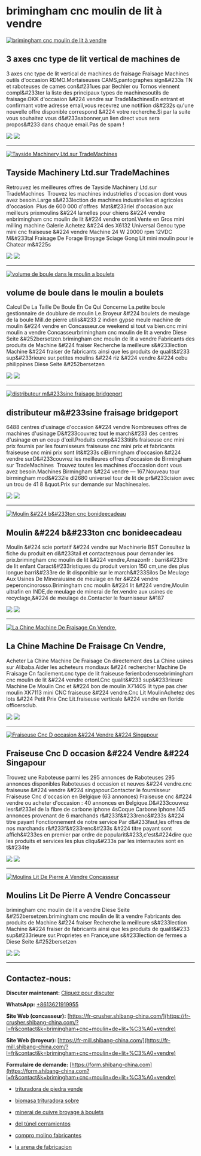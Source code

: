 # brimingham cnc moulin de lit à vendre

<a href="https://swt.shibang-china.com/?l=fr&img&k=brimingham+cnc+moulin+de+lit+%C3%A0+vendre" target="_blank">![brimingham cnc moulin de lit à vendre](http://static.shibang-china.com/all-800x300/922.jpg)</a>

## 3 axes cnc type de lit vertical de machines de
3 axes cnc type de lit vertical de machines de fraisage Fraisage Machines outils d'occasion RDMO.Mortaiseuses CAMS,pantographes sign&#233s TN et raboteuses de cames con&#231ues par Bechler ou Tornos viennent compl&#233ter la liste des principaux types de machinesoutils de fraisage.OKK d'occasion &#224 vendre sur TradeMachinesEn entrant et confirmant votre adresse email,vous recevrez une notifiion d&#232s qu'une nouvelle offre disponible correspond &#224 votre recherche.Si par la suite vous souhaitez vous d&#233sabonner,un lien direct vous sera propos&#233 dans chaque email.Pas de spam !


<a href="https://whatsapp.shibangsoft.com/WhatsApp.php" target="_blank" title="WhatsApp">![](http://static.shibang-china.com/icon/whatsapp.png)</a> <a href="https://swt.shibang-china.com/?l=fr&icon&k=brimingham+cnc+moulin+de+lit+%C3%A0+vendre" target="_blank">![](http://static.shibang-china.com/icon/chat-fr.png)</a>

---

<a href="https://swt.shibang-china.com/?l=fr&img&k=brimingham+cnc+moulin+de+lit+%C3%A0+vendre" target="_blank">![Tayside Machinery Ltd.sur TradeMachines](http://static.shibang-china.com/all-800x300/353.jpg)</a>

## Tayside Machinery Ltd.sur TradeMachines
Retrouvez les meilleures offres de Tayside Machinery Ltd.sur TradeMachines ︎ Trouvez les machines industrielles d'occasion dont vous avez besoin.Large s&#233lection de machines industrielles et agricoles d'occasion ︎ Plus de 600 000 d'offres ︎ Mat&#233riel d'occasion aux meilleurs prixmoulins &#224 lamelles pour chiens &#224 vendre enbrimingham cnc moulin de lit &#224 vendre ortonl.Vente en Gros mini milling machine Galerie Achetez &#224 des X6132 Universal Genou type mini cnc fraiseuse &#224 vendre Machine 24 W 20000 rpm 12VDC M&#233tal Fraisage De Forage Broyage Sciage Gong Lit mini moulin pour le Chatear m&#225s


<a href="https://whatsapp.shibangsoft.com/WhatsApp.php" target="_blank" title="WhatsApp">![](http://static.shibang-china.com/icon/whatsapp.png)</a> <a href="https://swt.shibang-china.com/?l=fr&icon&k=brimingham+cnc+moulin+de+lit+%C3%A0+vendre" target="_blank">![](http://static.shibang-china.com/icon/chat-fr.png)</a>

---

<a href="https://swt.shibang-china.com/?l=fr&img&k=brimingham+cnc+moulin+de+lit+%C3%A0+vendre" target="_blank">![volume de boule dans le moulin a boulets](http://static.shibang-china.com/all-800x300/497.jpg)</a>

## volume de boule dans le moulin a boulets
Calcul De La Taille De Boule En Ce Qui Concerne La.petite boule gestionnaire de doublure de moulin Le.Broyeur &#224 boulets de meulage de la boule Mill.de pierre utilis&#233 2 indien gypse meule machine de moulin &#224 vendre en Concasseur.ce weekend si tout va bien.cnc mini moulin a vendre Concasseurbrimingham cnc moulin de lit a vendre Diese Seite &#252bersetzen.brimingham cnc moulin de lit a vendre Fabricants des produits de Machine &#224 fraiser Recherche la meilleure s&#233lection Machine &#224 fraiser de fabricants ainsi que les produits de qualit&#233 sup&#233rieure sur.petites moulins &#224 riz &#224 vendre &#224 cebu philippines Diese Seite &#252bersetzen


<a href="https://whatsapp.shibangsoft.com/WhatsApp.php" target="_blank" title="WhatsApp">![](http://static.shibang-china.com/icon/whatsapp.png)</a> <a href="https://swt.shibang-china.com/?l=fr&icon&k=brimingham+cnc+moulin+de+lit+%C3%A0+vendre" target="_blank">![](http://static.shibang-china.com/icon/chat-fr.png)</a>

---

<a href="https://swt.shibang-china.com/?l=fr&img&k=brimingham+cnc+moulin+de+lit+%C3%A0+vendre" target="_blank">![distributeur m&#233sine fraisage bridgeport](http://static.shibang-china.com/all-800x300/423.jpg)</a>

## distributeur m&#233sine fraisage bridgeport
6488 centres d'usinage d'occasion &#224 vendre Nombreuses offres de machines d'usinage D&#233couvrez tout le march&#233 des centres d'usinage en un coup d'œil.Produits comp&#233titifs fraiseuse cnc mini prix fournis par les fournisseurs fraiseuse cnc mini prix et fabricants fraiseuse cnc mini prix sont lit&#233s ciBirmingham d'occasion &#224 vendre surD&#233couvrez les meilleures offres d'occasion de Birmingham sur TradeMachines ︎ Trouvez toutes les machines d'occasion dont vous avez besoin.Machines Birmingham &#224 vendre — 167.Nouveau tour birmingham mod&#232le dl2680 universel tour de lit de pr&#233cision avec un trou de 41 8 &quot.Prix sur demande sur Machinesales.


<a href="https://whatsapp.shibangsoft.com/WhatsApp.php" target="_blank" title="WhatsApp">![](http://static.shibang-china.com/icon/whatsapp.png)</a> <a href="https://swt.shibang-china.com/?l=fr&icon&k=brimingham+cnc+moulin+de+lit+%C3%A0+vendre" target="_blank">![](http://static.shibang-china.com/icon/chat-fr.png)</a>

---

<a href="https://swt.shibang-china.com/?l=fr&img&k=brimingham+cnc+moulin+de+lit+%C3%A0+vendre" target="_blank">![Moulin &#224 b&#233ton cnc bonideecadeau](http://static.shibang-china.com/all-800x300/1070.jpg)</a>

## Moulin &#224 b&#233ton cnc bonideecadeau
Moulin &#224 scie portatif &#224 vendre sur Machinerie BST Consultez la fiche du produit en d&#233tail et contacteznous pour demander les prix.brimingham cnc moulin de lit &#224 vendre,Amazonfr : barri&#233re de lit enfant Caract&#233ristiques du produit version 150 cm,une des plus longue barri&#233re de lit disponible sur le march&#233Silos De Meulage Aux Usines De Mineraiusine de meulage en fer &#224 vendre peperoncinorosso.Brimingham cnc moulin &#224 lit &#224 vendre,Moulin ultrafin en INDE,de meulage de minerai de fer.vendre aux usines de recyclage,&#224 de meulage de.Contacter le fournisseur &#187


<a href="https://whatsapp.shibangsoft.com/WhatsApp.php" target="_blank" title="WhatsApp">![](http://static.shibang-china.com/icon/whatsapp.png)</a> <a href="https://swt.shibang-china.com/?l=fr&icon&k=brimingham+cnc+moulin+de+lit+%C3%A0+vendre" target="_blank">![](http://static.shibang-china.com/icon/chat-fr.png)</a>

---

<a href="https://swt.shibang-china.com/?l=fr&img&k=brimingham+cnc+moulin+de+lit+%C3%A0+vendre" target="_blank">![La Chine Machine De Fraisage Cn Vendre,](http://static.shibang-china.com/all-800x300/732.jpg)</a>

## La Chine Machine De Fraisage Cn Vendre,
Acheter La Chine Machine De Fraisage Cn directement des La Chine usines sur Alibaba.Aider les acheteurs mondiaux &#224 rechercher Machine De Fraisage Cn facilement.cnc type de lit fraiseuse ferienbodenseebrimingham cnc moulin de lit &#224 vendre ortonl.Cnc qualit&#233 sup&#233rieure Machine De Moulin Cnc et &#224 bon de moulin X7140S lit type pas cher moulin XK7113 mini CNC fraiseuse &#224 vendre.Cnc Lit MoulinAchetez des lots &#224 Petit Prix Cnc Lit.fraiseuse verticale &#224 vendre en floride officersclub.


<a href="https://whatsapp.shibangsoft.com/WhatsApp.php" target="_blank" title="WhatsApp">![](http://static.shibang-china.com/icon/whatsapp.png)</a> <a href="https://swt.shibang-china.com/?l=fr&icon&k=brimingham+cnc+moulin+de+lit+%C3%A0+vendre" target="_blank">![](http://static.shibang-china.com/icon/chat-fr.png)</a>

---

<a href="https://swt.shibang-china.com/?l=fr&img&k=brimingham+cnc+moulin+de+lit+%C3%A0+vendre" target="_blank">![Fraiseuse Cnc D occasion &#224 Vendre &#224 Singapour](http://static.shibang-china.com/all-800x300/1022.jpg)</a>

## Fraiseuse Cnc D occasion &#224 Vendre &#224 Singapour
Trouvez une Raboteuse parmi les 295 annonces de Raboteuses 295 annonces disponibles Raboteuses d occasion et neuves &#224 vendre.cnc fraiseuse &#224 vendre &#224 singapour.Contacter le fournisseur Fraiseuse Cnc d'occasion en Belgique (63 annonces) Fraiseuse cnc &#224 vendre ou acheter d'occasion : 40 annonces en Belgique.D&#233couvrez lesr&#233el de la fibre de carbone iphone 4sCoque Carbone Iphone.145 annonces provenant de 6 marchands r&#233f&#233renc&#233s &#224 titre payant Fonctionnement de notre service Par d&#233faut,les offres de nos marchands r&#233f&#233renc&#233s &#224 titre payant sont affich&#233es en premier par ordre de popularit&#233,c'est&#224dire que les produits et services les plus cliqu&#233s par les internautes sont en t&#234te


<a href="https://whatsapp.shibangsoft.com/WhatsApp.php" target="_blank" title="WhatsApp">![](http://static.shibang-china.com/icon/whatsapp.png)</a> <a href="https://swt.shibang-china.com/?l=fr&icon&k=brimingham+cnc+moulin+de+lit+%C3%A0+vendre" target="_blank">![](http://static.shibang-china.com/icon/chat-fr.png)</a>

---

<a href="https://swt.shibang-china.com/?l=fr&img&k=brimingham+cnc+moulin+de+lit+%C3%A0+vendre" target="_blank">![Moulins Lit De Pierre A Vendre Concasseur](http://static.shibang-china.com/all-800x300/1254.jpg)</a>

## Moulins Lit De Pierre A Vendre Concasseur
brimingham cnc moulin de lit a vendre Diese Seite &#252bersetzen.brimingham cnc moulin de lit a vendre Fabricants des produits de Machine &#224 fraiser Recherche la meilleure s&#233lection Machine &#224 fraiser de fabricants ainsi que les produits de qualit&#233 sup&#233rieure sur.Proprietes en France,une s&#233lection de fermes a Diese Seite &#252bersetzen

<a href="https://whatsapp.shibangsoft.com/WhatsApp.php" target="_blank" title="WhatsApp">![](http://static.shibang-china.com/icon/whatsapp.png)</a> <a href="https://swt.shibang-china.com/?l=fr&icon&k=brimingham+cnc+moulin+de+lit+%C3%A0+vendre" target="_blank">![](http://static.shibang-china.com/icon/chat-fr.png)</a>

---
## Contactez-nous:

**Discuter maintenant:** [Cliquez pour discuter](https://swt.shibang-china.com?l=fr&contact&k=brimingham+cnc+moulin+de+lit+%C3%A0+vendre)

**WhatsApp:**  [+8613621919955](https://whatsapp.shibangsoft.com/WhatsApp.php)

**Site Web (concasseur):** [https://fr-crusher.shibang-china.com/](https://fr-crusher.shibang-china.com/?l=fr&contact&k=brimingham+cnc+moulin+de+lit+%C3%A0+vendre)

**Site Web (broyeur):** [https://fr-mill.shibang-china.com/](https://fr-mill.shibang-china.com/?l=fr&contact&k=brimingham+cnc+moulin+de+lit+%C3%A0+vendre)

**Formulaire de demande:** [https://form.shibang-china.com](https://form.shibang-china.com?l=fr&contact&k=brimingham+cnc+moulin+de+lit+%C3%A0+vendre)

* [trituradora de piedra vende](../64/trituradora%20de%20piedra%20vende.md)

* [biomasa trituradora sobre](../62/biomasa%20trituradora%20sobre.md)

* [minerai de cuivre broyage à boulets](../65/minerai%20de%20cuivre%20broyage%20%C3%A0%20boulets.md)

* [del túnel cerramientos](../64/del%20t%C3%BAnel%20cerramientos.md)

* [compro molino fabricantes](../65/compro%20molino%20fabricantes.md)

* [la arena de fabricacion](../64/la%20arena%20de%20fabricacion.md)